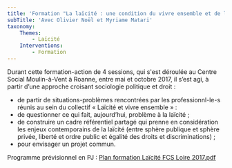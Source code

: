 ```yaml
---
title: 'Formation "La laïcité : une condition du vivre ensemble et de l''émancipation"'
subTitle: 'Avec Olivier Noël et Myriame Matari'
taxonomy:
    Themes:
        - Laïcité
    Interventions:
        - Formation
---
```


Durant cette formation-action de 4 sessions, qui s'est déroulée au Centre Social Moulin-à-Vent à Roanne, entre mai et octobre 2017, il s’est agi, à partir d’une approche croisant sociologie politique et droit :
-	de partir de situations-problèmes rencontrées par les professionnl-le-s réunis au sein du collectif « Laïcité et vivre ensemble » : 
-	de questionner ce qui fait, aujourd’hui, problème à la laïcité ;
-	de construire un cadre référentiel partagé qui prenne en considération les enjeux contemporains de la laïcité (entre sphère publique et sphère privée, liberté et ordre public et égalité des droits et discriminations) ;
-	pour envisager un projet commun.

Programme prévisionnel en PJ : [Plan formation Laïcité FCS Loire 2017.pdf](Plan%20formation%20La%C3%AFcit%C3%A9%20FCS%20Loire%202017.pdf)